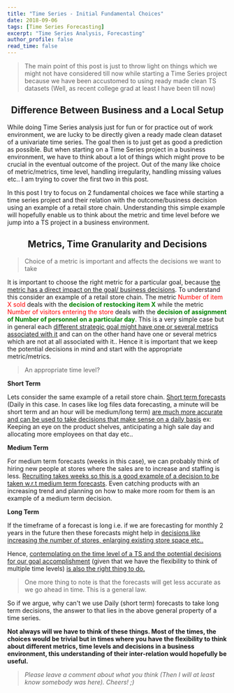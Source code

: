 ```yaml
---
title: "Time Series - Initial Fundamental Choices"
date: 2018-09-06
tags: [Time Series Forecasting]
excerpt: "Time Series Analysis, Forecasting"
author_profile: false
read_time: false
---
```


> The main point of this post is just to throw light on things which we might not have considered till now while starting a Time Series project because we have been accustomed to using ready made clean TS datasets (Well, as recent college grad at least I have been till now)

## <center> Difference Between Business and a Local Setup </center>

While doing Time Series analysis just for fun or for practice out of work environment, we are lucky to be directly given a
ready made clean dataset of a univariate time series. The goal then is to just get as good a prediction as possible. But
when starting on a Time Series project in a business environment, we have to think about a lot of things which
might prove to be crucial in the eventual outcome of the project. Out of the many like choice of metric/metrics, time level, handling irregularity, handling missing values etc.. I am trying to cover the first two in this post.

In this post I try to focus on 2 fundamental choices we face while starting a time series project and their relation with the outcome/business decision using an example of a retail store chain. Understanding this simple example will hopefully enable us to think about the metric and time level before we jump into a TS project in a business environment.

## <center> Metrics, Time Granularity and Decisions </center>

> Choice of a metric is important and affects the decisions we want to take

It is important to choose the right metric for a particular goal, because <u>the metric has a direct impact on the goal/ business decisions</u>. To understand this consider an example of a retail store chain. The metric <span style="color:red">Number of item X sold</span> deals with the **<span style="color:green">decision of restocking item X</span>** while the metric <span style="color:red"> Number of visitors entering the store</span> deals with the **<span style="color:green">decision of assignment of Number of personnel on a particular day</span>**. This is a very simple case but in general each <u>different strategic goal might have one or several metrics associated with it</u> and can on the other hand have one or several metrics which are not at all associated with it.. Hence it is important that we keep the potential decisions in mind and start with the appropriate metric/metrics.

> An appropriate time level?

**Short Term**

  Lets consider the same example of a retail store chain. <u>Short term forecasts</u> (Daily in this case. In cases like log files data forecasting, a minute will be short term and an hour will be medium/long term) <u>are much more accurate and can be used to take decisions that make sense on a daily basis</u> ex: Keeping an eye on the product shelves, anticipating a high sale day and allocating more employees on that day etc..

**Medium Term**

  For medium term forecasts (weeks in this case), we can probably think of hiring new people at stores where the sales are to increase and staffing is less. <u>Recruiting takes weeks so this is a good example of a decision to be taken w.r.t medium term forecasts</u>. Even catching products with an increasing trend and planning on how to make more room for them is an example of a medium term decision.

**Long Term**

  If the timeframe of a forecast is long i.e. if we are forecasting for monthly 2 years in the future then these forecasts might help in <u>decisions like increasing the number of stores, enlarging existing store space etc..</u>

Hence, <u>contemplating on the time level of a TS and the potential decisions for our goal accomplishment</u> (given that we have the flexibility to think of multiple time levels) <u>is also the right thing to do.</u>

> One more thing to note is that the forecasts will get less accurate as we go ahead in time. This is a general law.

So if we argue, why can't we use Daily (short term) forecasts to take long term decisions, the answer to that lies in the above general property of a time series.

**Not always will we have to think of these things. Most of the times, the choices would be trivial but in times where you have the flexibility to think about different metrics, time levels and decisions in a business environment, this understanding of their inter-relation would hopefully be useful.**

> *Please leave a comment about what you think (Then I will at least know somebody was here). Cheers! ;)*
